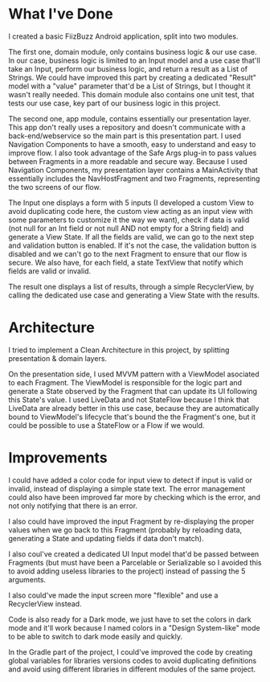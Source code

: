 # What I've Done

I created a basic FiizBuzz Android application, split into two modules.


The first one, domain module, only contains business logic & our use case. In our case, business logic is limited to an Input model and a use case that'll take an Input, perform our business logic, and return a result as a List of Strings. 
We could have improved this part by creating a dedicated "Result" model with a "value" parameter that'd be a List of Strings, but I thought it wasn't really needed.
This domain module also contains one unit test, that tests our use case, key part of our business logic in this project.


The second one, app module, contains essentially our presentation layer. This app don't really uses a repository and doesn't communicate with a back-end/webservice so the main part is this presentation part. 
I used Navigation Components to have a smooth, easy to understand and easy to improve flow. I also took advantage of the Safe Args plug-in to pass values between Fragments in a more readable and secure way.
Because I used Navigation Components, my presentation layer contains a MainActivity that essentially includes the NavHostFragment and two Fragments, representing the two screens of our flow.


The Input one displays a form with 5 inputs (I developed a custom View to avoid duplicating code here, the custom view acting as an input view with some parameters to customize it the way we want), check if data is valid (not null for an Int field or not null AND not empty for a String field) and generate a View State. If all the fields are valid, we can go to the next step and validation button is enabled. If it's not the case, the validation button is disabled and we can't go to the next Fragment to ensure that our flow is secure. We also have, for each field, a state TextView that notify which fields are valid or invalid.


The result one displays a list of results, through a simple RecyclerView, by calling the dedicated use case and generating a View State with the results.

# Architecture

I tried to implement a Clean Architecture in this project, by splitting presentation & domain layers. 


On the presentation side, I used MVVM pattern with a ViewModel asociated to each Fragment. The ViewModel is responsible for the logic part and generate a State observed by the Fragment that can update its UI following this State's value. I used LiveData and not StateFlow because I think that LiveData are already better in this use case, because they are automatically bound to ViewModel's lifecycle that's bound the the Fragment's one, but it could be possible to use a StateFlow or a Flow if we would.

# Improvements

I could have added a color code for input view to detect if input is valid or invalid, instead of displaying a simple state text. The error management could also have been improved far more by checking which is the error, and not only notifying that there is an error.


I also could have improved the input Fragment by re-displaying the proper values when we go back to this Fragment (probably by reloading data, generating a State and updating fields if data don't match).


I also coul've created a dedicated UI Input model that'd be passed between Fragments (but must have been a Parcelable or Serializable so I avoided this to avoid adding useless libraries to the project) instead of passing the 5 arguments. 


I also could've made the input screen more "flexible" and use a RecyclerView instead.


Code is also ready for a Dark mode, we just have to set the colors in dark mode and it'll work because I named colors in a "Design System-like" mode to be able to switch to dark mode easily and quickly.

In the Gradle part of the project, I could've improved the code by creating global variables for libraries versions codes to avoid duplicating definitions and avoid using different libraries in different modules of the same project.